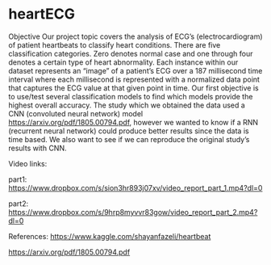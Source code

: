 # heartECG

Objective
Our project topic covers the analysis of ECG’s (electrocardiogram) of patient heartbeats to classify heart conditions.  There are five classification categories.  Zero denotes normal case and one through four denotes a certain type of heart abnormality.  Each instance within our dataset represents an “image” of a patient’s ECG over a 187 millisecond time interval where each millisecond is represented with a normalized data point that captures the ECG value at that given point in time. Our first objective is to use/test several classification models to find which models provide the highest overall accuracy.  The study which we obtained the data used a CNN (convoluted neural network) model https://arxiv.org/pdf/1805.00794.pdf, however we wanted to know if a RNN (recurrent neural network) could produce better results since the data is time based.  We also want to see if we can reproduce the original study’s results with CNN.    



Video links:  

part1: https://www.dropbox.com/s/sion3hr893j07xv/video_report_part_1.mp4?dl=0

part2: https://www.dropbox.com/s/9hrp8myvvr83gow/video_report_part_2.mp4?dl=0



References:
https://www.kaggle.com/shayanfazeli/heartbeat

https://arxiv.org/pdf/1805.00794.pdf
